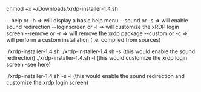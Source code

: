 chmod +x  ~/Downloads/xrdp-installer-1.4.sh

--help or -h          => will display a basic help menu
--sound or -s         => will enable sound redirection 
--loginscreen or -l   => will customize the xRDP login screen 
--remove or -r        => will remove the xrdp package 
--custom or -c        => will perform a custom installation (i.e. compiled from sources)

./xrdp-installer-1.4.sh
./xrdp-installer-1.4.sh -s      (this would enable the sound redirection) 
./xrdp-installer-1.4.sh -l      (this would customize the xrdp login screen -see here)

./xrdp-installer-1.4.sh -s -l      (this would enable the sound redirection and customize the xrdp login screen)
